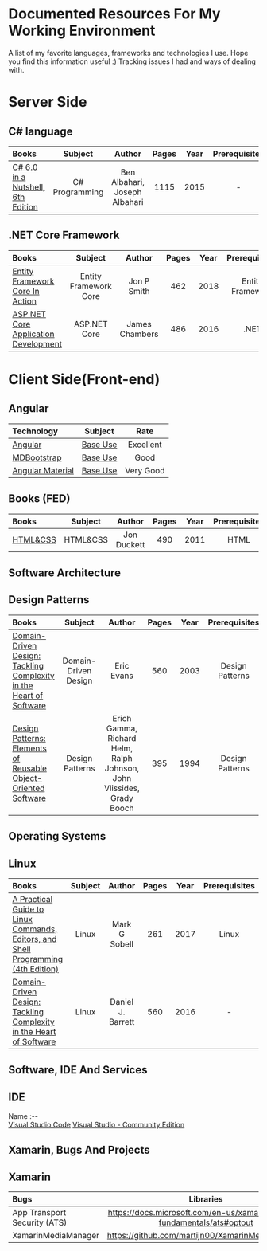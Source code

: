 # Documented Resources For My Working Environment

A list of my favorite languages, frameworks and technologies I use.
Hope you find this information useful :)
Tracking issues I had and ways of dealing with.

# Server Side 

## C# language
Books | Subject | Author | Pages | Year | Prerequisites | Rate
:-- | :--: | :--: | :--: | :--: | :--: | :--:
[C# 6.0 in a Nutshell, 6th Edition](https://www.oreilly.com/library/view/c-60-in/9781491927090/) | C# Programming | Ben Albahari, Joseph Albahari | 1115 | 2015 | - | Very Good |


## .NET Core Framework 
Books | Subject | Author | Pages | Year | Prerequisites | Rate
:-- | :--: | :--: | :--: | :--: | :--: | :--:
[Entity Framework Core In Action](https://www.manning.com/books/entity-framework-core-in-action) | Entity Framework Core | Jon P Smith | 462 | 2018 | Entity Framework | Excellent |
[ASP.NET Core Application Development](https://www.amazon.com/ASP-NET-Core-Application-Development-application/dp/1509304061) | ASP.NET Core | James Chambers | 486 | 2016 | .NET | Good |

# Client Side(Front-end)
## Angular
Technology | Subject | Rate  
:-- | :--: | :--: 
[Angular](https://angular.io/) | [Base Use](https://angular.io/tutorial) | Excellent
[MDBootstrap](https://mdbootstrap.com/) | [Base Use](https://mdbootstrap.com/docs/angular/) | Good |
[Angular Material](https://material.angular.io/) | [Base Use](https://material.angular.io/components/categories) | Very Good |
## Books (FED)
Books | Subject | Author | Pages | Year | Prerequisites | Rate
:-- | :--: | :--: | :--: | :--: | :--: | :--:
[HTML&CSS](http://www.htmlandcssbook.com/) | HTML&CSS | Jon Duckett | 490 | 2011 | HTML | Excellent |


## Software Architecture
## Design Patterns
Books | Subject | Author | Pages | Year | Prerequisites | Rate
:-- | :--: | :--: | :--: | :--: | :--: | :--:
[Domain-Driven Design: Tackling Complexity in the Heart of Software](https://www.amazon.com/Domain-Driven-Design-Tackling-Complexity-Software/dp/0321125215/ref=sr_1_1?ie=UTF8&qid=1548796859&sr=8-1&keywords=domain+driven+design+eric+evans) | Domain-Driven Design | Eric Evans | 560 | 2003 | Design Patterns | Excellent |
[Design Patterns: Elements of Reusable Object-Oriented Software](https://www.amazon.com/Design-Patterns-Elements-Reusable-Object-Oriented/dp/0201633612) | Design Patterns | Erich Gamma, Richard Helm, Ralph Johnson, John Vlissides, Grady Booch | 395  | 1994 | Design Patterns | Good |


## Operating Systems
## Linux
Books | Subject | Author | Pages | Year | Prerequisites | Rate
:-- | :--: | :--: | :--: | :--: | :--: | :--:
[A Practical Guide to Linux Commands, Editors, and Shell Programming (4th Edition) ](https://www.amazon.com/Practical-Guide-Commands-Editors-Programming/dp/0134774604) | Linux | Mark G Sobell | 261 | 2017 | Linux | Very Good |
[Domain-Driven Design: Tackling Complexity in the Heart of Software](https://www.oreilly.com/library/view/linux-pocket-guide/9781491927557/) | Linux | Daniel J. Barrett | 560 | 2016 | - | Excellent |

## Software, IDE And Services
## IDE
Name 
:--  
[Visual Studio Code](https://code.visualstudio.com/download)
[Visual Studio - Community Edition](https://visualstudio.microsoft.com/downloads/)

## Xamarin, Bugs And Projects
## Xamarin
Bugs | Libraries
:--  | :--: |
App Transport Security (ATS) | https://docs.microsoft.com/en-us/xamarin/ios/app-fundamentals/ats#optout
XamarinMediaManager | https://github.com/martijn00/XamarinMediaManager

